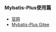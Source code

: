 ### Mybatis-Plus使用篇
* [官网](https://mybatis.plus/)
* [Mybatis-Plus Gitee](https://gitee.com/baomidou/mybatis-plus)